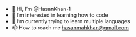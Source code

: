 - 👋 Hi, I’m @HasanKhan-1
- 👀 I’m interested in learning how to code
- 🌱 I’m currently trying to learn multiple languages
- 📫 How to reach me hasanmahkhan@gmail.com

<!---
HasanKhan-1/HasanKhan-1 is a ✨ special ✨ repository because its `README.md` (this file) appears on your GitHub profile.
You can click the Preview link to take a look at your changes.
--->
